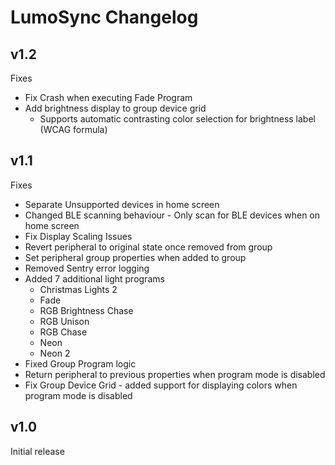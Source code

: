 # LumoSync Changelog

## v1.2
Fixes
- Fix Crash when executing Fade Program
- Add brightness display to group device grid
  - Supports automatic contrasting color selection for brightness label (WCAG formula)

## v1.1
Fixes
- Separate Unsupported devices in home screen
- Changed BLE scanning behaviour - Only scan for BLE devices when on home screen
- Fix Display Scaling Issues
- Revert peripheral to original state once removed from group
- Set peripheral group properties when added to group
- Removed Sentry error logging
- Added 7 additional light programs
  - Christmas Lights 2
  - Fade
  - RGB Brightness Chase
  - RGB Unison
  - RGB Chase
  - Neon
  - Neon 2
- Fixed Group Program logic
- Return peripheral to previous properties when program mode is disabled
- Fix Group Device Grid - added support for displaying colors when program mode is disabled

## v1.0 
Initial release
